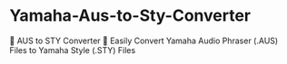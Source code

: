# Yamaha-Aus-to-Sty-Converter
🎹 AUS to STY Converter 🚀 Easily Convert Yamaha Audio Phraser (.AUS) Files to Yamaha Style (.STY) Files
